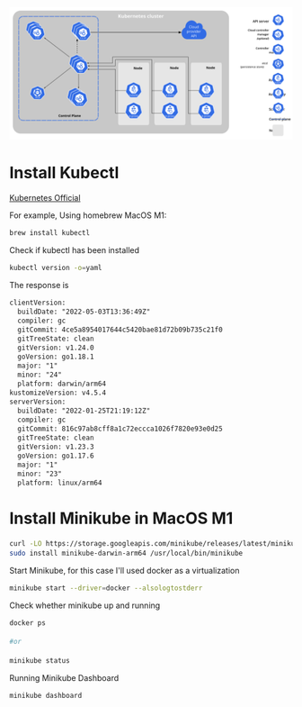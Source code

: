 ![components-of-kubernetes](./components-of-kubernetes.svg)

# Install Kubectl

[Kubernetes Official](https://kubernetes.io/docs/tasks/tools/)

For example, Using homebrew MacOS M1:
```bash
brew install kubectl
```

Check if kubectl has been installed
```bash
kubectl version -o=yaml
```
The response is
```
clientVersion:
  buildDate: "2022-05-03T13:36:49Z"
  compiler: gc
  gitCommit: 4ce5a8954017644c5420bae81d72b09b735c21f0
  gitTreeState: clean
  gitVersion: v1.24.0
  goVersion: go1.18.1
  major: "1"
  minor: "24"
  platform: darwin/arm64
kustomizeVersion: v4.5.4
serverVersion:
  buildDate: "2022-01-25T21:19:12Z"
  compiler: gc
  gitCommit: 816c97ab8cff8a1c72eccca1026f7820e93e0d25
  gitTreeState: clean
  gitVersion: v1.23.3
  goVersion: go1.17.6
  major: "1"
  minor: "23"
  platform: linux/arm64
```

# Install Minikube in MacOS M1
```bash
curl -LO https://storage.googleapis.com/minikube/releases/latest/minikube-darwin-arm64
sudo install minikube-darwin-arm64 /usr/local/bin/minikube
```

Start Minikube, for this case I'll used docker as a virtualization
```bash
minikube start --driver=docker --alsologtostderr
```

Check whether minikube up and running
```bash
docker ps

#or 

minikube status
```

Running Minikube Dashboard
```bash
minikube dashboard
```